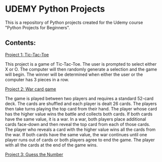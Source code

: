 # UDEMY Python Projects

This is a repository of Python projects created for the Udemy course "Python Projects for Beginners".

## Contents:

[Project 1: Tic-Tac-Toe](https://github.com/shohart/UDEMY-python-projects/tree/master/project_1_tic_tak_toe_game)

This project is a game of Tic-Tac-Toe. The user is prompted to select either X or O. The computer will then randomly generate a selection and the game will begin. The winner will be determined when either the user or the computer has 3 pieces in a row.

[Project 2: War card game](https://github.com/shohart/UDEMY-python-projects/tree/master/project_2_card_war_game)

The game is played between two players and requires a standard 52-card deck. The cards are shuffled and each player is dealt 26 cards. The players then take turns playing the top card from their hand. The player whose card has the higher value wins the battle and collects both cards. If both cards have the same value, it is a war. In a war, both players place additional cards face-down and then reveal the top card from each of those cards. The player who reveals a card with the higher value wins all the cards from the war. If both cards have the same value, the war continues until one player runs out of cards or both players agree to end the game. The player with all the cards at the end of the game wins.

[Project 3: Guess the Number]()
